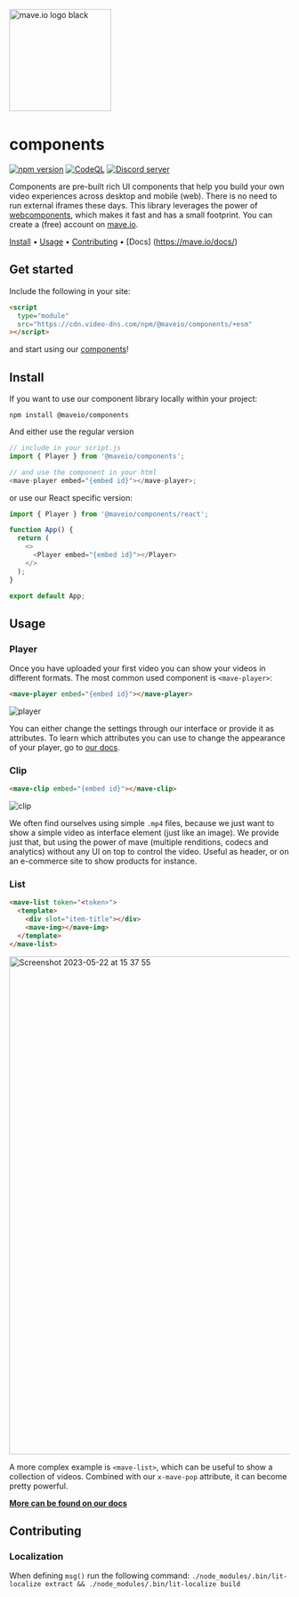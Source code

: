 <div>
<br />
<p style="padding: 4px 0;">
  <a href="https://mave.io">
    <picture>
      <source srcset="https://mave.io/images/logo_white.svg" media="(prefers-color-scheme: dark)">
      <img src="https://mave.io/images/logo.svg"  alt="mave.io logo black" style="width: 183px;">
    </picture>
  </a>
</p>

# components

[![npm version](https://img.shields.io/npm/v/%40maveio%2Fcomponents?color=5850ec)](https://www.npmjs.com/package/@maveio/components)
[![CodeQL](https://img.shields.io/github/actions/workflow/status/maveio/components/github-code-scanning%2Fcodeql?label=CodeQL&color=5850ec)](https://github.com/maveio/components/actions/workflows/github-code-scanning/codeql)
[![Discord server](https://img.shields.io/badge/Discord-mave.io-5850ec)](https://discord.gg/SBCKwnwHkC)

Components are pre-built rich UI components that help you build your own video experiences across desktop and mobile (web). There is no need to run external iframes these days. This library leverages the power of [webcomponents](https://developer.mozilla.org/en-US/docs/Web/API/Web_components), which makes it fast and has a small footprint. You can create a (free) account on [mave.io](https://mave.io).

[Install](#install) •
[Usage](#usage) •
[Contributing](#contributing) •
[Docs] (https://mave.io/docs/)

## Get started

Include the following in your site:

```html
<script
  type="module"
  src="https://cdn.video-dns.com/npm/@maveio/components/+esm"
></script>
```

and start using our [components](#usage)!

## Install

If you want to use our component library locally within your project:

```
npm install @maveio/components
```

And either use the regular version

```js
// include in your script.js
import { Player } from '@maveio/components';

// and use the component in your html
<mave-player embed="{embed id}"></mave-player>;
```

or use our React specific version:

```js
import { Player } from '@maveio/components/react';

function App() {
  return (
    <>
      <Player embed="{embed id}"></Player>
    </>
  );
}

export default App;
```

## Usage

### Player

Once you have uploaded your first video you can show your videos in different formats. The most common used component is `<mave-player>`:

```html
<mave-player embed="{embed id}"></mave-player>
```

![player](https://github.com/maveio/components/assets/238946/bbf3a4d2-7172-4bfb-8b24-0f863492a5e5)

You can either change the settings through our interface or provide it as attributes. To learn which attributes you can use to change the appearance of your player, go to [our docs](https://docs.mave.io).

### Clip

```html
<mave-clip embed="{embed id}"></mave-clip>
```

![clip](https://github.com/maveio/components/assets/238946/a3fd8d44-eb67-401a-b3f9-ecccbc0c15f3)

We often find ourselves using simple `.mp4` files, because we just want to show a simple video as interface element (just like an image). We provide just that, but using the power of mave (multiple renditions, codecs and analytics) without any UI on top to control the video. Useful as header, or on an e-commerce site to show products for instance.

### List

```html
<mave-list token="<token>">
  <template>
    <div slot="item-title"></div>
    <mave-img></mave-img>
  </template>
</mave-list>
```

<img width="894" alt="Screenshot 2023-05-22 at 15 37 55" src="https://github.com/maveio/components/assets/238946/aa7b04e0-01f1-4ac2-976d-3dfe4157a809">

A more complex example is `<mave-list>`, which can be useful to show a collection of videos. Combined with our `x-mave-pop` attribute, it can become pretty powerful.

[**More can be found on our docs**](https://mave.io/docs/)

## Contributing

### Localization

When defining `msg()` run the following command: `./node_modules/.bin/lit-localize extract && ./node_modules/.bin/lit-localize build`
